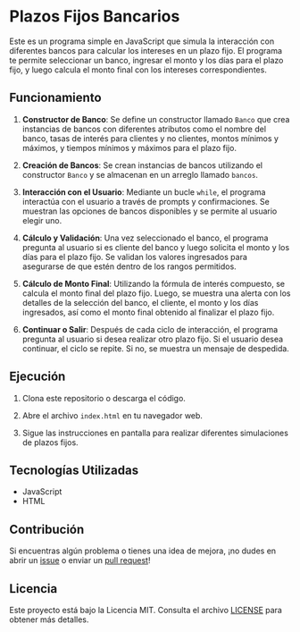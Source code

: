 # Plazos Fijos Bancarios

Este es un programa simple en JavaScript que simula la interacción con diferentes bancos para calcular los intereses en un plazo fijo. El programa te permite seleccionar un banco, ingresar el monto y los días para el plazo fijo, y luego calcula el monto final con los intereses correspondientes.

## Funcionamiento

1. **Constructor de Banco**: Se define un constructor llamado `Banco` que crea instancias de bancos con diferentes atributos como el nombre del banco, tasas de interés para clientes y no clientes, montos mínimos y máximos, y tiempos mínimos y máximos para el plazo fijo.

2. **Creación de Bancos**: Se crean instancias de bancos utilizando el constructor `Banco` y se almacenan en un arreglo llamado `bancos`.

3. **Interacción con el Usuario**: Mediante un bucle `while`, el programa interactúa con el usuario a través de prompts y confirmaciones. Se muestran las opciones de bancos disponibles y se permite al usuario elegir uno.

4. **Cálculo y Validación**: Una vez seleccionado el banco, el programa pregunta al usuario si es cliente del banco y luego solicita el monto y los días para el plazo fijo. Se validan los valores ingresados para asegurarse de que estén dentro de los rangos permitidos.

5. **Cálculo de Monto Final**: Utilizando la fórmula de interés compuesto, se calcula el monto final del plazo fijo. Luego, se muestra una alerta con los detalles de la selección del banco, el cliente, el monto y los días ingresados, así como el monto final obtenido al finalizar el plazo fijo.

6. **Continuar o Salir**: Después de cada ciclo de interacción, el programa pregunta al usuario si desea realizar otro plazo fijo. Si el usuario desea continuar, el ciclo se repite. Si no, se muestra un mensaje de despedida.

## Ejecución

1. Clona este repositorio o descarga el código.

2. Abre el archivo `index.html` en tu navegador web.

3. Sigue las instrucciones en pantalla para realizar diferentes simulaciones de plazos fijos.

## Tecnologías Utilizadas

- JavaScript
- HTML

## Contribución

Si encuentras algún problema o tienes una idea de mejora, ¡no dudes en abrir un [issue](https://github.com/tuusuario/tuproyecto/issues) o enviar un [pull request](https://github.com/tuusuario/tuproyecto/pulls)!

## Licencia

Este proyecto está bajo la Licencia MIT. Consulta el archivo [LICENSE](LICENSE) para obtener más detalles.
